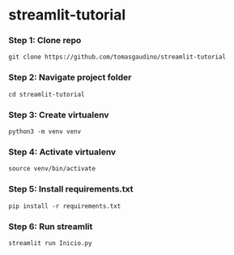 # streamlit-tutorial

<h3>Step 1: Clone repo</h3> 
<code>git clone https://github.com/tomasgaudino/streamlit-tutorial</code>

<h3>Step 2: Navigate project folder</h3>
<code>cd streamlit-tutorial</code>

<h3>Step 3: Create virtualenv</h3>
<code>python3 -m venv venv</code>

<h3>Step 4: Activate virtualenv</h3>
<code>source venv/bin/activate</code>

<h3>Step 5: Install requirements.txt</h3>
<code>pip install -r requirements.txt</code>

<h3>Step 6: Run streamlit</h3>
<code>streamlit run Inicio.py</code>
